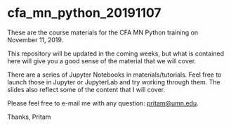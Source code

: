 # cfa_mn_python_20191107

These are the course materials for the CFA MN Python training on November 11, 2019.

This repository will be updated in the coming weeks, but what is contained here will give you a good sense of the material that we will cover.

There are a series of Jupyter Notebooks in materials/tutorials.  Feel free to launch those in Jupyter or JupyterLab and try working through them.  The slides also reflect some of the content that I will cover.

Please feel free to e-mail me with any question: pritam@umn.edu.


Thanks,
Pritam
